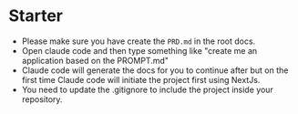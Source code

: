 # Starter

- Please make sure you have create the `PRD.md` in the root docs. 
- Open claude code and then type something like "create me an application based on the PROMPT.md" 
- Claude code will generate the docs for you to continue after but on the first time Claude code will initiate the project first using NextJs.
- You need to update the .gitignore to include the project inside your repository.